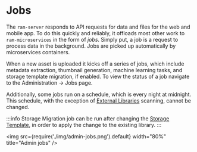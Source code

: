 # Jobs

The `ram-server` responds to API requests for data and files for the web and mobile app. To do this quickly and reliably, it offloads most other work to `ram-microservices` in the form of _jobs_. Simply put, a job is a request to process data in the background. Jobs are picked up automatically by microservices containers.

When a new asset is uploaded it kicks off a series of jobs, which include metadata extraction, thumbnail generation, machine learning tasks, and storage template migration, if enabled. To view the status of a job navigate to the Administration -> Jobs page.

Additionally, some jobs run on a schedule, which is every night at midnight. This schedule, with the exception of [External Libraries](/docs/features/libraries) scanning, cannot be changed.

:::info
Storage Migration job can be run after changing the [Storage Template](/docs/administration/storage-template.mdx), in order to apply the change to the existing library.
:::

<img src={require('./img/admin-jobs.png').default} width="80%" title="Admin jobs" />
